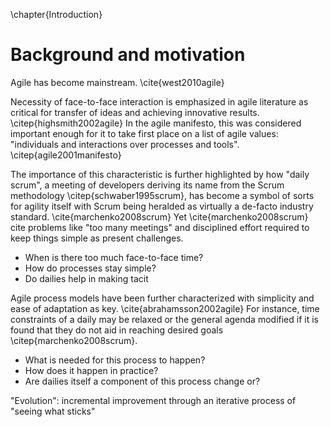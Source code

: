 
\chapter{Introduction}

# Background and motivation

Agile has become mainstream. \cite{west2010agile}

Necessity of face-to-face interaction is emphasized in agile literature as critical for transfer of ideas and achieving innovative results. \citep{highsmith2002agile} In the agile manifesto, this was considered important enough for it to take first place on a list of agile values: "individuals and interactions over processes and tools". \citep{agile2001manifesto}

The importance of this characteristic is further highlighted by how "daily scrum", a meeting of developers deriving its name from the Scrum methodology \citep{schwaber1995scrum}, has become a symbol of sorts for agility itself with Scrum being heralded as virtually a de-facto industry standard. \cite{marchenko2008scrum} Yet \cite{marchenko2008scrum} cite problems like "too many meetings" and disciplined effort required to keep things simple as present challenges.

- When is there too much face-to-face time?
- How do processes stay simple?
- Do dailies help in making tacit

Agile process models have been further characterized with simplicity and ease of adaptation as key. \cite{abrahamsson2002agile} For instance, time constraints of a daily may be relaxed or the general agenda modified if it is found that they do not aid in reaching desired goals \citep{marchenko2008scrum}.

- What is needed for this process to happen?
- How does it happen in practice?
- Are dailies itself a component of this process change or?

"Evolution": incremental improvement through an iterative process of "seeing what sticks"
